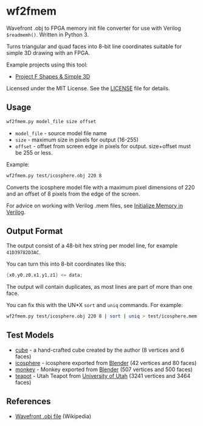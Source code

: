 # wf2fmem

Wavefront .obj to FPGA memory init file converter for use with Verilog `$readmemh()`. Written in Python 3.

Turns triangular and quad faces into 8-bit line coordinates suitable for simple 3D drawing with an FPGA.

Example projects using this tool:

* [Project F Shapes & Simple 3D](https://projectf.io/posts/shapes-3d/)

Licensed under the MIT License. See the [LICENSE](../LICENSE) file for details.

## Usage

```bash
wf2fmem.py model_file size offset
```

* `model_file` - source model file name
* `size` - maximum size in pixels for output (16-255)
* `offset` - offset from screen edge in pixels for output. size+offset must be 255 or less.

Example:

```bash
wf2fmem.py test/icosphere.obj 220 8
```

Converts the icosphere model file with a maximum pixel dimensions of 220 and an offset of 8 pixels from the edge of the screen.

For advice on working with Verilog .mem files, see [Initialize Memory in Verilog](https://projectf.io/posts/initialize-memory-in-verilog/).

## Output Format

The output consist of a 48-bit hex string per model line, for example `41D39782D3AC`.

You can turn this into 8-bit coordinates like this:

```verilog
{x0,y0,z0,x1,y1,z1} <= data;
```

The output will contain duplicates, as most lines are part of more than one face. 

You can fix this with the UN*X `sort` and `uniq` commands. For example:

```bash
wf2fmem.py test/icosphere.obj 220 8 | sort | uniq > test/icosphere.mem
```

## Test Models

* [cube](test/cube.obj) - a hand-crafted cube created by the author (8 vertices and 6 faces)
* [icosphere](test/icosphere.obj) - icosphere exported from [Blender](https://docs.blender.org/manual/en/latest/modeling/meshes/primitives.html) (42 vertices and 80 faces)
* [monkey](test/monkey.obj) - Monkey exported from [Blender](https://docs.blender.org/manual/en/latest/modeling/meshes/primitives.html) (507 vertices and 500 faces)
* [teapot](test/teapot.obj) - Utah Teapot from [University of Utah](https://www.cs.utah.edu/~natevm/newell_teaset/newell_teaset.zip) (3241 vertices and 3464 faces)

## References

* [Wavefront .obj file](https://en.wikipedia.org/wiki/Wavefront_.obj_file) (Wikipedia)
